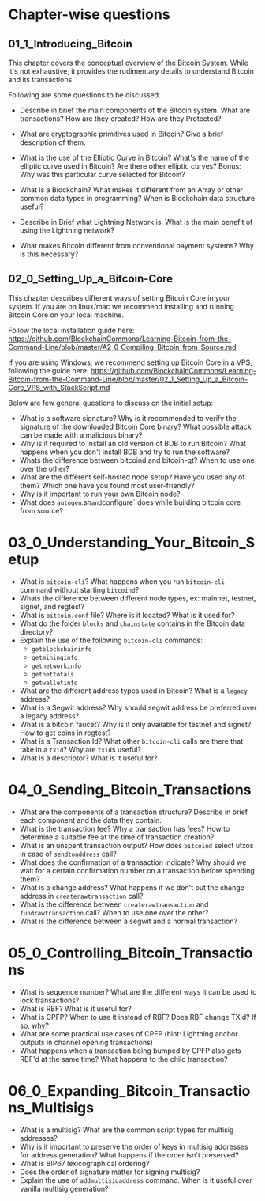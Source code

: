 
# Chapter-wise questions

## 01_1_Introducing_Bitcoin

This chapter covers the conceptual overview of the Bitcoin System. While it's not exhaustive, it provides the rudimentary details
to understand Bitcoin and its transactions.

Following are some questions to be discussed.

 - Describe in brief the main components of the Bitcoin system. What are transactions? How are they created? How are they Protected?

 - What are cryptographic primitives used in Bitcoin? Give a brief description of them.

 - What is the use of the Elliptic Curve in Bitcoin? What's the name of the elliptic curve used in Bitcoin? Are there other elliptic curves? Bonus: Why was this particular curve selected for Bitcoin?

 - What is a Blockchain? What makes it different from an Array or other common data types in programming? When is Blockchain data structure useful?

 - Describe in Brief what Lightning Network is. What is the main benefit of using the Lightning network?

 - What makes Bitcoin different from conventional payment systems? Why is this necessary?


 ## 02_0_Setting_Up_a_Bitcoin-Core

 This chapter describes different ways of setting Bitcoin Core in your system. If you are on linux/mac we recommend installing and running Bitcoin Core on your local machine.

 Follow the local installation guide here: https://github.com/BlockchainCommons/Learning-Bitcoin-from-the-Command-Line/blob/master/A2_0_Compiling_Bitcoin_from_Source.md

 If you are using Windows, we recommend setting up Bitcoin Core in a VPS, following the guide here: https://github.com/BlockchainCommons/Learning-Bitcoin-from-the-Command-Line/blob/master/02_1_Setting_Up_a_Bitcoin-Core_VPS_with_StackScript.md

 Below are few general questions to discuss on the initial setup:

 - What is a software signature? Why is it recommended to verify the signature of the downloaded Bitcoin Core binary? What possible attack can be made with a malicious binary?
 - Why is it required to install an old version of BDB to run Bitcoin? What happens when you don't install BDB and try to run the software?
 - Whats the difference between bitcoind and bitcoin-qt? When to use one over the other?
 - What are the different self-hosted node setup? Have you used any of them? Which one have you found most user-friendly?
 - Why is it important to run your own Bitcoin node?
 - What does `autogen`.sh` and `configure` does while building bitcoin core from source?


# 03_0_Understanding_Your_Bitcoin_Setup

 - What is `bitcoin-cli`? What happens when you run `bitcoin-cli` command without starting `bitcoind`?
 - Whats the difference between different node types, ex: mainnet, testnet, signet, and regtest?
 - What is `bitcoin.conf` file? Where is it located? What is it used for?
 - What do the folder `blocks` and `chainstate` contains in the Bitcoin data directory?
 - Explain the use of the following `bitcoin-cli` commands:
    - `getblockchaininfo`
    - `getmininginfo`
    - `getnetworkinfo`
    - `getnettotals`
    - `getwalletinfo`
 - What are the different address types used in Bitcoin? What is a `legacy` address?
 - What is a Segwit address? Why should segwit address be preferred over a legacy address?
 - What is a bitcoin faucet? Why is it only available for testnet and signet? How to get coins in regtest?
 - What is a Transaction Id? What other `bitcoin-cli` calls are there that take in a `txid`? Why are `txid`s useful?
 - What is a descriptor? What is it useful for?

# 04_0_Sending_Bitcoin_Transactions

 - What are the components of a transaction structure? Describe in brief each component and the data they contain.
 - What is the transaction fee? Why a transaction has fees? How to determine a suitable fee at the time of transaction creation?
 - What is an unspent transaction output? How does `bitcoind` select utxos in case of `sendtoaddress` call?
 - What does the confirmation of a transaction indicate? Why should we wait for a certain confirmation number on a transaction before spending them?
 - What is a change address? What happens if we don't put the change address in `createrawtransaction` call?
 - What is the difference between `createrawtransaction` and `fundrawtransaction` call? When to use one over the other?
 - What is the difference between a segwit and a normal transaction?


# 05_0_Controlling_Bitcoin_Transactions

 - What is sequence number? What are the different ways it can be used to lock transactions?
 - What is RBF? What is it useful for?
 - What is CPFP? When to use it instead of RBF? Does RBF change TXid? If so, why?
 - What are some practical use cases of CPFP (hint: Lightning anchor outputs in channel opening transactions)
 - What happens when a transaction being bumped by CPFP also gets RBF'd at the same time? What happens to the child transaction?

# 06_0_Expanding_Bitcoin_Transactions_Multisigs

 - What is a multisig? What are the common script types for multisig addresses?
 - Why is it important to preserve the order of keys in multisig addresses for address generation? What happens if the order isn't preserved?
 - What is BIP67 lexicographical ordering?
 - Does the order of signature matter for signing multisig?
 - Explain the use of `addmultisigaddress` command. When is it useful over vanilla multisig generation?